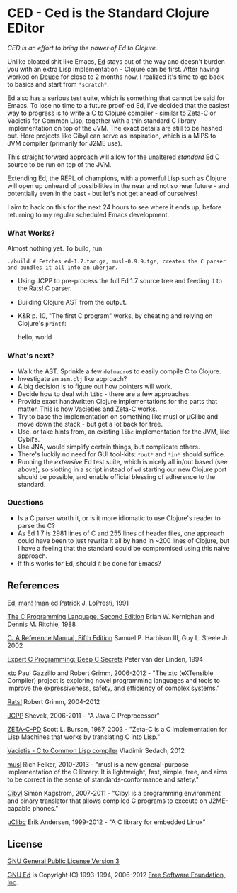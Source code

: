 # CED - Ced is the Standard Clojure EDitor

*CED is an effort to bring the power of Ed to Clojure.*


Unlike bloated shit like Emacs, [Ed](http://www.gnu.org/software/ed/) stays out of the way and doesn't burden you with an extra Lisp implementation - Clojure can be first. After having worked on [Deuce](https://github.com/hraberg/deuce) for close to 2 months now, I realized it's time to go back to basics and start from `*scratch*`.

Ed also has a serious test suite, which is something that cannot be said for Emacs. To lose no time to a future proof-ed Ed, I've decided that the easiest way to progress is to write a C to Clojure compiler - similar to Zeta-C or Vacietis for Common Lisp, together with a thin standard C library implementation on top of the JVM. The exact details are still to be hashed out. Here projects like Cibyl can serve as inspiration, which is a MIPS to JVM compiler (primarily for J2ME use).

This straight forward approach will allow for the unaltered *standard* Ed C source to be run on top of the JVM.

Extending Ed, the REPL of champions, with a powerful Lisp such as Clojure will open up unheard of possibilities in the near and not so near future - and potentially even in the past - but let's not get ahead of ourselves!

I aim to hack on this for the next 24 hours to see where it ends up, before returning to my regular scheduled Emacs development.


### What Works?

Almost nothing yet. To build, run:

    ./build # Fetches ed-1.7.tar.gz, musl-0.9.9.tgz, creates the C parser and bundles it all into an uberjar.

* Using JCPP to pre-process the full Ed 1.7 source tree and feeding it to the Rats! C parser.
* Building Clojure AST from the output.
* K&R p. 10, "The first C program" works, by cheating and relying on Clojure's `printf`:

    hello, world


### What's next?

* Walk the AST. Sprinkle a few `defmacro`s to easily compile C to Clojure.
 * Investigate an `asm.clj` like approach?
* A big decision is to figure out how pointers will work.
* Decide how to deal with `libc` - there are a few approaches:
 * Provide exact handwritten Clojure implementations for the parts that matter. This is how Vacieties and Zeta-C works.
 * Try to base the implementation on something like musl or µClibc and move down the stack - but get a lot back for free.
 * Use, or take hints from, an existing `libc` implementation for the JVM, like Cybil's.
 * Use JNA, would simplify certain things, but complicate others.
* There's luckily no need for GUI tool-kits: `*out*` and `*in*` should suffice.
* Running the *extensive* Ed test suite, which is nicely all in/out based (see above), so slotting in a script instead of `ed` starting our new Clojure port should be possible, and enable official blessing of adherence to the standard.


### Questions

* Is a C parser worth it, or is it more idiomatic to use Clojure's reader to parse the C?
* As Ed 1.7 is 2981 lines of C and 255 lines of header files, one approach could have been to just rewrite it all by hand in ~200 lines of Clojure, but I have a feeling that the standard could be compromised using this naive approach.
* If this works for Ed, should it be done for Emacs?


## References

[Ed, man! !man ed](http://www.gnu.org/fun/jokes/ed-msg.html) Patrick J. LoPresti, 1991

[The C Programming Language, Second Edition](http://cm.bell-labs.com/cm/cs/cbook/) Brian W. Kernighan and Dennis M. Ritchie, 1988

[C: A Reference Manual, Fifth Edition](http://careferencemanual.com/) Samuel P. Harbison III, Guy L. Steele Jr. 2002

[Expert C Programming: Deep C Secrets](http://www.amazon.com/Expert-Programming-Peter-van-Linden/dp/0131774298) Peter van der Linden, 1994

[xtc](http://cs.nyu.edu/rgrimm/xtc/) Paul Gazzillo and Robert Grimm, 2006-2012 -  "The xtc (eXTensible Compiler) project is exploring novel programming languages and tools to improve the expressiveness, safety, and efficiency of complex systems."

[Rats!](http://cs.nyu.edu/rgrimm/xtc/rats-intro.html) Robert Grimm, 2004-2012

[JCPP](http://www.anarres.org/projects/jcpp/) Shevek, 2006-2011 - "A Java C Preprocessor"

[ZETA-C-PD](http://bitsavers.informatik.uni-stuttgart.de/bits/TI/Explorer/zeta-c/) Scott L. Burson, 1987, 2003 - "Zeta-C is a C implementation for Lisp Machines that works by translating C into Lisp."

[Vacietis - C to Common Lisp compiler](https://github.com/vsedach/Vacietis) Vladimir Sedach, 2012

[musl](http://www.musl-libc.org/) Rich Felker, 2010-2013 - "musl is a new general-purpose implementation of the C library. It is lightweight, fast, simple, free, and aims to be correct in the sense of standards-conformance and safety."

[Cibyl](http://code.google.com/p/cibyl/) Simon Kagstrom, 2007-2011 - "Cibyl is a programming environment and binary translator that allows compiled C programs to execute on J2ME-capable phones."

[µClibc](http://www.uclibc.org/about.html) Erik Andersen, 1999-2012 - "A C library for embedded Linux"


## License

[GNU General Public License Version 3](http://www.gnu.org/licenses/gpl-3.0.html)

[GNU Ed](http://www.gnu.org/software/ed/) is Copyright (C) 1993-1994, 2006-2012 [Free Software Foundation, Inc](http://www.fsf.org/).
